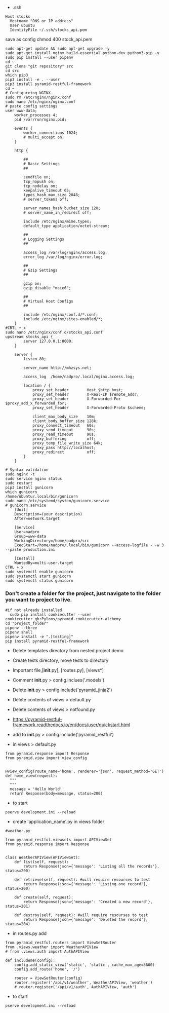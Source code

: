 - .ssh
```
Host stocks
  Hostname "DNS or IP address"
  User ubuntu
  IdentityFile ~/.ssh/stocks_api.pem
```
save as config
chmod 400 stock_api.pem

```
sudo apt-get update && sudo apt-get upgrade -y
sudo apt-get install nginx build-essential python-dev python3-pip -y
sudo pip install --user pipenv
cd ~
git clone "git repository" src
cd src
which pip3
pip3 install -e . --user
pip3 install pyramid-restful-framework
cd ~
# Configureing NGINX
sudo rm /etc/nginx/nginx.conf
sudo nano /etc/nginx/nginx.conf
# paste config settings
user www-data;
    worker_processes 4;
    pid /var/run/nginx.pid;

    events {
        worker_connections 1024;
        # multi_accept on;
    }

    http {

        ##
        # Basic Settings
        ##

        sendfile on;
        tcp_nopush on;
        tcp_nodelay on;
        keepalive_timeout 65;
        types_hash_max_size 2048;
        # server_tokens off;

        server_names_hash_bucket_size 128;
        # server_name_in_redirect off;

        include /etc/nginx/mime.types;
        default_type application/octet-stream;

        ##
        # Logging Settings
        ##

        access_log /var/log/nginx/access.log;
        error_log /var/log/nginx/error.log;

        ##
        # Gzip Settings
        ##

        gzip on;
        gzip_disable "msie6";

        ##
        # Virtual Host Configs
        ##

        include /etc/nginx/conf.d/*.conf;
        include /etc/nginx/sites-enabled/*;
    }
#CRTL + x
sudo nano /etc/nginx/conf.d/stocks_api.conf
upstream stocks_api {
        server 127.0.0.1:8000;
    }

    server {
        listen 80;

        server_name http://mhzsys.net;

        access_log  /home/nadpro/.local/nginx.access.log;

        location / {
            proxy_set_header        Host $http_host;
            proxy_set_header        X-Real-IP $remote_addr;
            proxy_set_header        X-Forwarded-For $proxy_add_x_forwarded_for;
            proxy_set_header        X-Forwarded-Proto $scheme;

            client_max_body_size    10m;
            client_body_buffer_size 128k;
            proxy_connect_timeout   60s;
            proxy_send_timeout      90s;
            proxy_read_timeout      90s;
            proxy_buffering         off;
            proxy_temp_file_write_size 64k;
            proxy_pass http://localhost;
            proxy_redirect          off;
        }
    }

# Syntax validation
sudo nginx -t
sudo service nginx status
sudo restart
pip3 install gunicorn
which gunicorn
/home/ubuntu/.local/bin/gunicorn
sudo nano /etc/systemd/system/gunicorn.service
# gunicorn.service
    [Unit]
    Description=(your description)
    After=network.target

    [Service]
    User=nadpro
    Group=www-data
    WorkingDirectory=/home/nadpro/src
    ExecStart=/home/nadpro/.local/bin/gunicorn --access-logfile - -w 3 --paste production.ini

    [Install]
    WantedBy=multi-user.target
CTRL + x
sudo systemctl enable gunicorn
sudo systemctl start gunicorn
sudo systemctl status gunicorn
```





### Don't create a folder for the project, just navigate to the folder you want to project to live.
```
#if not already installed
  sudo pip install cookiecutter --user
cookiecutter gh:Pylons/pyramid-cookiecutter-alchemy
cd "project_folder"
pipenv --three
pipenv shell
pipenv install -e ".[testing]"
pip install pyramid-restful-framework
```
- Delete templates directory from nested project demo
- Create tests directory, move tests to directory
- Important file,[__init__.py], [routes.py], [views*]
- Comment __init__.py > config.inclues('.models')
- Delete __init__.py > config.include('pyramid_jinja2')
- Delete contents of views > default.py
- Delete contents of views > notfound.py
- https://pyramid-restful-framework.readthedocs.io/en/docs/user/quickstart.html

- add to __init__.py > config.include('pyramid_restful')
- in views > default.py
```
from pyramid.response import Response
from pyramid.view import view_config


@view_config(route_name='home', renderer='json', request_method='GET')
def home_view(request):
  """
  """
  message = 'Hello World'
  return Response(body=message, status=200)
```
- to start
```
pserve development.ini --reload
```
- create 'application_name'.py in views folder
```
#weather.py

from pyramid_restful.viewsets import APIViewSet
from pyramid.response import Response


class WeatherAPIView(APIViewSet):
    def list(self, request):
        return Response(json={'message': 'Listing all the records'}, status=200)

    def retrieve(self, request): #will require resourses to test
        return Response(json={'message': 'Listing one record'}, status=200)

    def create(self, request):
        return Response(json={'message': 'Created a new record'}, status=201)

    def destroy(self, request): #will require resourses to test
        return Response(json={'message': 'Deleted the record'}, status=204)
```

- in routes.py add
```
from pyramid_restful.routers import ViewSetRouter
from .views.weather import WeatherAPIView
# from .views.auth import AuthAPIView

def includeme(config):
    config.add_static_view('static', 'static', cache_max_age=3600)
    config.add_route('home', '/')

    router = ViewSetRouter(config)
    router.register('/api/v1/weather', WeatherAPIView, 'weather')
    # router.register('/api/v1/auth', AuthAPIView, 'auth')
```
- to start
```
pserve development.ini --reload
```